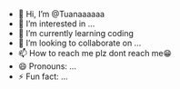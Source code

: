 - 👋 Hi, I’m @Tuanaaaaaa
- 👀 I’m interested in ...
- 🌱 I’m currently learning coding
- 💞️ I’m looking to collaborate on ...
- 📫 How to reach me plz dont reach me😁
- 😄 Pronouns: ...
- ⚡ Fun fact: ...

<!---
Tuanaaaaaa/Tuanaaaaaa is a ✨ special ✨ repository because its `README.md` (this file) appears on your GitHub profile.
You can click the Preview link to take a look at your changes.
--->

